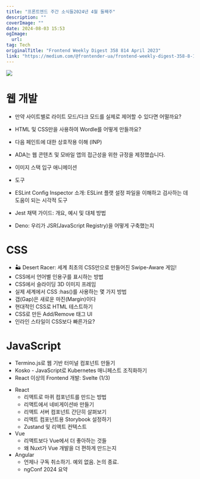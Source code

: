 ```yaml
---
title: "프론트엔드 주간 소식들2024년 4월 둘째주"
description: ""
coverImage: ""
date: 2024-08-03 15:53
ogImage: 
  url: 
tag: Tech
originalTitle: "Frontend Weekly Digest 358 814 April 2023"
link: "https://medium.com/@frontender-ua/frontend-weekly-digest-358-8-14-april-2023-8e4cf81d0010"
---
```




<img src="/assets/img/FrontendWeeklyDigest358814April2023_0.png" />

# 웹 개발

- 만약 사이트별로 라이트 모드/다크 모드를 실제로 제어할 수 있다면 어떨까요?
- HTML 및 CSS만을 사용하여 Wordle를 어떻게 만들까요?
- 다음 페인트에 대한 상호작용 이해 (INP)
- ADA는 웹 콘텐츠 및 모바일 앱의 접근성을 위한 규정을 제정했습니다.
- 이미지 스택 입구 애니메이션

- 도구
- ESLint Config Inspector 소개: ESLint 플랫 설정 파일을 이해하고 검사하는 데 도움이 되는 시각적 도구
- Jest 채택 가이드: 개요, 예시 및 대체 방법
- Deno: 우리가 JSR(JavaScript Registry)을 어떻게 구축했는지

<div class="content-ad"></div>

# CSS

- 🏜️ Desert Racer: 세계 최초의 CSS만으로 만들어진 Swipe-Aware 게임!
- CSS에서 언어별 인용구를 표시하는 방법
- CSS에서 슬라이딩 3D 이미지 프레임
- 실제 세계에서 CSS :has()를 사용하는 몇 가지 방법
- 갭(Gap)은 새로운 마진(Margin)이다
- 현대적인 CSS로 HTML 테스트하기
- CSS로 만든 Add/Remove 태그 UI
- 인라인 스타일이 CSS보다 빠른가요?

# JavaScript

- Termino.js로 웹 기반 터미널 컴포넌트 만들기
- Kosko - JavaScript로 Kubernetes 매니페스트 조직화하기
- React 이상의 Frontend 개발: Svelte (1/3)

<div class="content-ad"></div>

- React
  - 리액트로 마퀴 컴포넌트를 만드는 방법
  - 리액트에서 네비게이션바 만들기
  - 리액트 서버 컴포넌트 간단히 살펴보기
  - 리액트 컴포넌트용 Storybook 설정하기
  - Zustand 및 리액트 컨텍스트
- Vue
  - 리액트보다 Vue에서 더 좋아하는 것들
  - 왜 Nuxt가 Vue 개발을 더 편하게 만드는지
- Angular
  - 언제나 구독 취소하기. 예외 없음. 논의 종료.
  - ngConf 2024 요약
